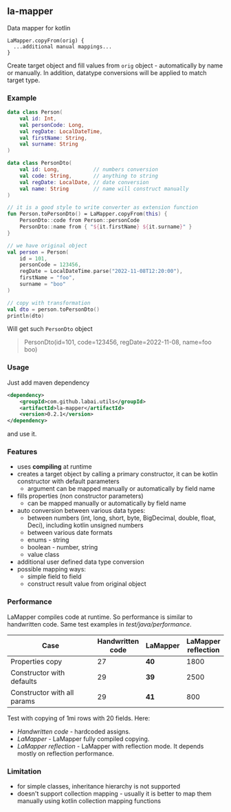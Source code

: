 ## la-mapper
Data mapper for kotlin 

```
LaMapper.copyFrom(orig) {
  ...additional manual mappings...
}
```

Create target object and fill values from `orig` object - automatically by name or manually. 
In addition, datatype conversions will be applied to match target type.

### Example

```kotlin
data class Person(
    val id: Int,
    val personCode: Long,
    val regDate: LocalDateTime,
    val firstName: String,
    val surname: String
)

data class PersonDto(
    val id: Long,           // numbers conversion
    val code: String,       // anything to string
    val regDate: LocalDate, // date conversion
    val name: String        // name will construct manually
)

// it is a good style to write converter as extension function
fun Person.toPersonDto() = LaMapper.copyFrom(this) {
    PersonDto::code from Person::personCode
    PersonDto::name from { "${it.firstName} ${it.surname}" }
}

// we have original object
val person = Person(
    id = 101,
    personCode = 123456,
    regDate = LocalDateTime.parse("2022-11-08T12:20:00"),
    firstName = "foo",
    surname = "boo"
)

// copy with transformation
val dto = person.toPersonDto()
println(dto)
```
Will get such `PersonDto` object
> PersonDto(id=101, code=123456, regDate=2022-11-08, name=foo boo)

### Usage

Just add maven dependency
```xml
<dependency>
    <groupId>com.github.labai.utils</groupId>
    <artifactId>la-mapper</artifactId>
    <version>0.2.1</version>
</dependency>
```
and use it.

### Features
- uses **compiling** at runtime
- creates a target object by calling a primary constructor, it can be kotlin constructor with default parameters
  - argument can be mapped manually or automatically by field name
- fills properties (non constructor parameters)
  - can be mapped manually or automatically by field name
- auto conversion between various data types:
  - between numbers (int, long, short, byte, BigDecimal, double, float, Deci), including kotlin unsigned numbers
  - between various date formats
  - enums - string 
  - boolean - number, string
  - value class
- additional user defined data type conversion
- possible mapping ways:
  - simple field to field 
  - construct result value from original object

### Performance
LaMapper compiles code at runtime. So performance is similar to handwritten code.
Same test examples in _test/java/performance_.

| Case                        | Handwritten<br/>code | LaMapper | LaMapper<br/>reflection | 
|-----------------------------|----------------------|----------|-------------------------|
| Properties copy             | 27                   | **40**   | 1800                    | 
| Constructor with defaults   | 29                   | **39**   | 2500                    |
| Constructor with all params | 29                   | **41**   | 800                     |

Test with copying of 1mi rows with 20 fields.
Here:
- _Handwritten code_ - hardcoded assigns. 
- _LaMapper_ - LaMapper fully compiled copying.
- _LaMapper reflection_ - LaMapper with reflection mode. It depends mostly on reflection performance.

### Limitation
- for simple classes, inheritance hierarchy is not supported
- doesn't support collection mapping - usually it is better to map them manually using kotlin collection mapping functions
